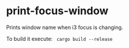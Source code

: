 # print-focus-window
Prints window name when i3 focus is changing.

To build it execute:
  ` cargo build --release`
